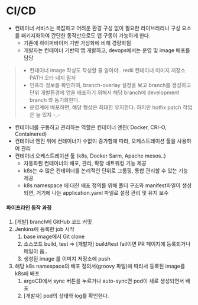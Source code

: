 # CI/CD



* 컨테이너 서비스는 복잡하고 어려운 환경 구성 없이 필요한 라이브러리나 구성 요소를 패키지화하여 간단한 동작만으로도 앱 구동이 가능하게 한다.&#x20;
  * 기존에 하이퍼바이저 기반 가상화에 비해 경량화됨
  * 개발자는 컨테이너 기반의 앱 개발하고, devops에서는 운영 및 image 배포를 담당

> * 컨테이너 image 작성도 작성할 줄 알아야.. redii 컨테이너 이미지 저장소 PATH 오타 내지 말자
> * 인프라 정보를 확인하여, branch-overlay 설정을 보고 branch를 생성하고 단위 개발환경에 앱을 배포하기 위해서 해당 branch에 development branch 와 동기화한다.
> * 운영계에 배포하면, 해당 형상은 최대한 유지한다. 하지만 hotfix patch 작업은 늘 있지 -\_-

* 컨테이너를 구동하고 관리하는 역할은 컨테이너 엔진( Docker, CRI-O, Containered)
* 컨테이너 엔진 위에 컨테이너가 수없이 증가함에 따라, 오케스트레이션 툴을 사용하여 관리
* 컨테이너 오케스트레이션 툴 (k8s, Docker Sarm, Apache mesos..)
  * 자동화된 컨테이너의 배포, 관리, 확장 네트워킹 기능 제공
  * k8s는 수 많은 컨테이너를 논리적인 단위로 그룹핑, 통합 관리할 수 있는 기능 제공
  * k8s namespace 에 대한 배포 정의를 위해 폴더 구조와 manifest파일이 생성되면, 거기에 나는 application.yaml 파일로 설정 관리 및 유지 보수

#### 파이프라인 동작 과정

1. \[개발] branch에 GitHub 코드 커밋
2. Jenkins에 등록한 job 시작
   1. base image에서 Git clone
   2. 소스코드 build, test => \[개발자] build/test fail이면 PR 페이지에 등록되거나 메일이 옴..&#x20;
   3. 생성된 image 를 이미지 저장소에 push
3. 해당 k8s namespace의 배포 정의서(groovy 파일)에 따라서 등록된 image를 k8s에 배포
   1. argoCD에서 sync 버튼을 누르거나 auto-sync면 pod이 새로 생성되면서 배포
   2. \[개발자] pod의 상태와 log를 확인한다.&#x20;

